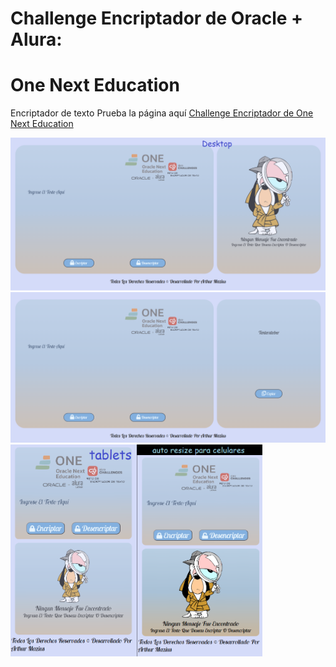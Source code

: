 # Challenge Encriptador de Oracle + Alura:

# One Next Education

Encriptador de texto
Prueba la página aquí
[Challenge Encriptador de One Next Education](https://matayus54.github.io/EncriptadorAlura/)

<img src="./img/desktop.png" alt="Encriptador de texto">

<div style="display: flex;">
<img src="./img/tablets.png" alt="Encriptador de texto" style="width: 21vw;">

<img src="./img/celulares.png" alt="Encriptador de texto" style="width: 21vw;">
</div>

